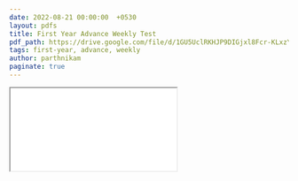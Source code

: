 ```yaml
---
date: 2022-08-21 00:00:00  +0530
layout: pdfs
title: First Year Advance Weekly Test
pdf_path: https://drive.google.com/file/d/1GU5UclRKHJP9DIGjxl8Fcr-KLxzYQMez/preview?usp=drive_link
tags: first-year, advance, weekly
author: parthnikam
paginate: true
---
```


<iframe class="embed-pdf" src="{{ page.pdf_path }}#toolbar=0" seamless="seamless" scrolling="no" style="overflow:hidden"></iframe>
